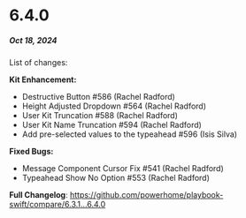 # 6.4.0

##### Oct 18, 2024

List of changes:

**Kit Enhancement:**
- Destructive Button #586 (Rachel Radford)
- Height Adjusted Dropdown #564 (Rachel Radford)
- User Kit Truncation #588 (Rachel Radford)
- User Kit Name Truncation #594 (Rachel Radford)
- Add pre-selected values to the typeahead #596 (Isis Silva)

**Fixed Bugs:**
- Message Component Cursor Fix #541 (Rachel Radford)
- Typeahead Show No Option #553 (Rachel Radford)

**Full Changelog**: https://github.com/powerhome/playbook-swift/compare/6.3.1...6.4.0
